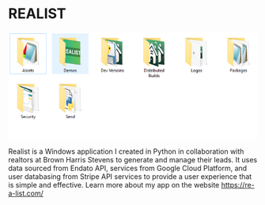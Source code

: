 # REALIST

<img src="Capture.png" />

Realist is a Windows application I created in Python in collaboration with realtors at Brown Harris Stevens to generate and manage their leads. It uses data sourced from Endato API, services from Google Cloud Platform, and user databasing from Stripe API services to provide a user experience that is simple and effective. Learn more about my app on the website https://re-a-list.com/ 
